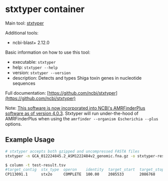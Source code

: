 # stxtyper container

Main tool: [stxtyper](https://github.com/ncbi/stxtyper)

Additional tools:

- ncbi-blast+ 2.12.0

Basic information on how to use this tool:

- executable: `stxtyper`
- help: `stxtyper --help`
- version: `stxtyper --version`
- description: Detects and types Shiga toxin genes in nucleotide sequences

Full documentation: [https://github.com/ncbi/stxtyper](https://github.com/ncbi/stxtyper)

Note: [This software is now incorporated into NCBI's AMRFinderPlus software as of version 4.0.3](https://github.com/ncbi/amr/releases/tag/amrfinder_v4.0.3). Stxtyper will run under-the-hood of AMRFinderPlus when using the `amrfinder --organism Escherichia --plus` options.

## Example Usage

```bash
# stxtyper accepts both gzipped and uncompressed FASTA files
stxtyper -n GCA_012224845.2_ASM1222484v2_genomic.fna.gz -o stxtyper-results.tsv

$ column -t test-result.tsv 
#target_contig  stx_type  operon    identity  target_start  target_stop  target_strand  A_reference  A_reference_subtype  A_identity  A_coverage  B_reference  B_reference_subtype  B_identity  B_coverage
CP113091.1      stx2o     COMPLETE  100.00    2085533       2086768      +              WAK52085.1   stxA2o               100.00      100.00      QZL10983.1   stxB2o               100.00      100.00
```
